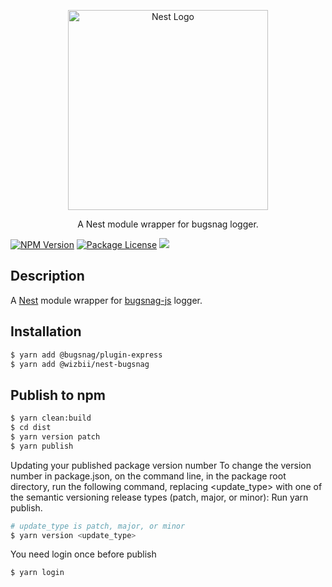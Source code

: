 <p align="center">
  <a href="http://nestjs.com/" target="blank"><img src="https://nestjs.com/img/logo_text.svg" width="320" alt="Nest Logo" /></a>
</p>

 <p align="center">A Nest module wrapper for bugsnag logger.</p>
 
<p align="center">

<a href="https://www.npmjs.com/package/@wizbii/nest-bugsnag"><img src="https://img.shields.io/npm/v/@wizbii/nest-bugsnag.svg" alt="NPM Version" /></a>
<a href="https://github.com/wizbii/nest-bugsnag"><img src="https://img.shields.io/npm/l/@wizbii/nest-bugsnag.svg" alt="Package License" /></a>
<a href="https://twitter.com/AstridNkumbe"><img src="https://img.shields.io/twitter/follow/AstridNkumbe.svg?style=social&label=Follow"></a>

</p>

## Description

A [Nest](https://github.com/nestjs/nest) module wrapper for [bugsnag-js](https://github.com/bugsnag/bugsnag-js) logger.

## Installation

```bash
$ yarn add @bugsnag/plugin-express
$ yarn add @wizbii/nest-bugsnag
```

## Publish to npm

```bash
$ yarn clean:build
$ cd dist
$ yarn version patch
$ yarn publish
```

Updating your published package version number
To change the version number in package.json, on the command line, in the package root directory, run the following command, replacing <update_type> with one of the semantic versioning release types (patch, major, or minor):
Run yarn publish.

```bash
# update_type is patch, major, or minor
$ yarn version <update_type>
```

You need login once before publish

```bash
$ yarn login
```

